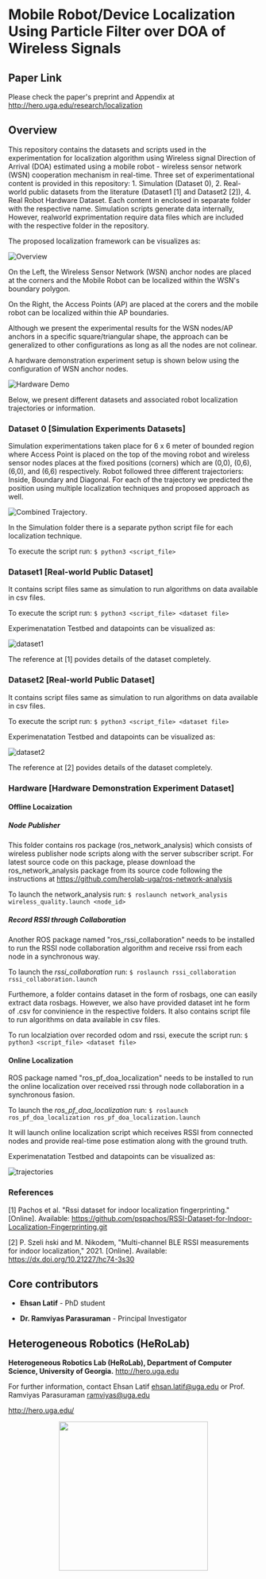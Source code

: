 # Mobile Robot/Device Localization Using Particle Filter over DOA of Wireless Signals

## Paper Link
Please check the paper's preprint and Appendix at http://hero.uga.edu/research/localization

## Overview
This repository contains the datasets and scripts used in the experimentation for localization algorithm using Wireless signal Direction of Arrival (DOA) estimated using a mobile robot - wireless sensor network (WSN) cooperation mechanism in real-time. Three set of experimentational content is provided in this repository: 1. Simulation (Dataset 0), 2. Real-world public datasets from the literature (Dataset1 [1] and Dataset2 [2]), 4. Real Robot Hardware Dataset. Each content in enclosed in separate folder with the respective name. Simulation scripts generate data internally, However, realworld exprimentation require data files which are included with the respective folder in the repository.

The proposed localization framework can be visualizes as: 

![Overview](/images/overview.png)

On the Left, the Wireless Sensor Network (WSN) anchor nodes are placed at the corners and the Mobile Robot can be localized within the WSN's boundary polygon. 

On the Right, the Access Points (AP) are placed at the corers and the mobile robot can be localized within thie AP boundaries.

Although we present the experimental results for the WSN nodes/AP anchors in a specific square/triangular shape, the approach can be generalized to other configurations as long as all the nodes are not colinear.

A hardware demonstration experiment setup is shown below using the configuration of WSN anchor nodes.

![Hardware Demo](/images/hardware_testbed.png)


Below, we present different datasets and associated robot localization trajectories or information.


### Dataset 0 [Simulation Experiments Datasets]

Simulation experimentations taken place for 6 x 6 meter of bounded region where Access Point is placed on the top of the moving robot and wireless sensor nodes places at the fixed positions (corners) which are (0,0), (0,6), (6,0), and (6,6) respectively. Robot followed three different trajectoriers: Inside, Boundary and Diagonal. For each of the trajectory we predicted the position using multiple localization techniques and proposed approach as well.

![Combined Trajectory](/images/combined_trajectories.png).

In the Simulation folder there is a separate python script file for each localization technique.

To execute the script run: `$ python3 <script_file>`

### Dataset1 [Real-world Public Dataset]

It contains script files same as simulation to run algorithms on data available in csv files.

To execute the script run: `$ python3 <script_file> <dataset file>`
 
Experimenatation Testbed and datapoints can be visualized as:

![dataset1](/images/dataset1.png)

The reference at [1] povides details of the dataset completely.
 
 ### Dataset2 [Real-world Public Dataset]

It contains script files same as simulation to run algorithms on data available in csv files.

To execute the script run: `$ python3 <script_file> <dataset file>`

Experimenatation Testbed and datapoints can be visualized as:

![dataset2](/images/dataset2.png)

The reference at [2] povides details of the dataset completely.

 ### Hardware [Hardware Demonstration Experiment Dataset]
 #### Offline Locaization
##### Node Publisher
This folder contains ros package (ros_network_analysis) which consists of wireless publisher node scripts along with the server subscriber script.
For latest source code on this package, please download the ros_network_analysis package from its source code following the instructions at https://github.com/herolab-uga/ros-network-analysis 

To launch the network_analysis run: `$ roslaunch network_analysis wireless_quality.launch <node_id>`

##### Record RSSI through Collaboration
Another ROS package named "ros_rssi_collaboration" needs to be installed to run the RSSI node collaboration algorithm and receive rssi from each node in a synchronous way.

To launch the *rssi_collaboration* run: `$ roslaunch rssi_collaboration rssi_collaboration.launch`

Furthemore, a folder contains dataset in the form of rosbags, one can easily extract data rosbags. However, we also have provided dataset int he form of .csv for convinience in the respective folders.
It also contains script file to run algorithms on data available in csv files.

To run localziation over recorded odom and rssi, execute the script run: `$ python3 <script_file> <dataset file>`

#### Online Localization
ROS package named "ros_pf_doa_localization" needs to be installed to run the online localization over received  rssi through node collaboration in a synchronous fasion.

To launch the *ros_pf_doa_localization* run: `$ roslaunch ros_pf_doa_localization ros_pf_doa_localization.launch`

It will launch online localization script which receives RSSI from connected nodes and provide real-time pose estimation along with the ground truth.

Experimenatation Testbed and datapoints can be visualized as:

![trajectories](/hardware/trajectories/hardware_experiment_trajectory.png)

### References

[1] Pachos et al. "Rssi  dataset  for  indoor  localization  fingerprinting."  [Online]. Available: https://github.com/pspachos/RSSI-Dataset-for-Indoor-Localization-Fingerprinting.git

[2]  P.    Szeli ́nski    and    M.    Nikodem,    "Multi-channel    BLE    RSSI measurements for indoor localization," 2021. [Online]. Available: https://dx.doi.org/10.21227/hc74-3s30



## Core contributors

* **Ehsan Latif** - PhD student

* **Dr. Ramviyas Parasuraman** - Principal Investigator


## Heterogeneous Robotics (HeRoLab)

**Heterogeneous Robotics Lab (HeRoLab), Department of Computer Science, University of Georgia.** http://hero.uga.edu 

For further information, contact Ehsan Latif ehsan.latif@uga.edu or Prof. Ramviyas Parasuraman ramviyas@uga.edu

http://hero.uga.edu/

<p align="center">
<img src="http://hero.uga.edu/wp-content/uploads/2021/04/herolab_newlogo_whitebg.png" width="300">
</p>




